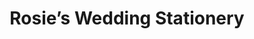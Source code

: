 ---
title: "Rosie’s Wedding Stationery"
url: /aberdeen/rosies-wedding-stationery/
shop: Kleidung
---